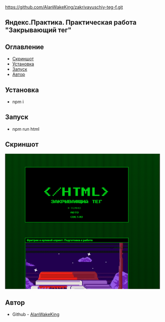 https://github.com/AlanWakeKing/zakrivayuschiy-teg-f.git

<h2>Яндекс.Практика. Практическая работа "Закрывающий тег"</h2>

<h2 aling="center">Оглавление</h2>

- [Скриншот](#скриншот)
- [Установка](#установка)
- [Запуск](#Запуск)
- [Автор](#автор)

<h2>Установка</h2>

 - npm i

<h2>Запуск</h2>

- npm run html


<h2 aling="center">Скриншот</h2>

![](./screenshot.png)

<h2 aling="center">Автор</h2>

- Github - [AlanWakeKing](https://github.com/AlanWakeKing)